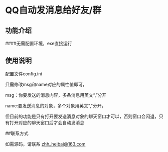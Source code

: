 # QQ自动发消息给好友/群

## 功能介绍

####无需配置环境，exe直接运行



## 使用说明

配置文件config.ini



只需修改msg和name对应的属性值即可，



msg：你要发送的消息内容，多条消息用英文“,”分开



name:要发送消息的对象，多个对象用英文","分开，

但目前的功能是只有打开要发送消息对象的聊天窗口才可以，否则窗口会闪退，只有打开对应的聊天窗口后才会自动发消息

##联系方式


如需源码，请联系  zhh_heibai@163.com
